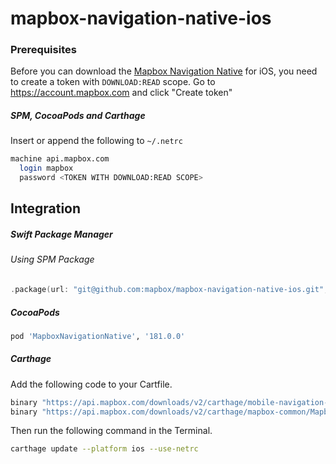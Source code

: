 # mapbox-navigation-native-ios

### Prerequisites

Before you can download the [Mapbox Navigation Native](https://github.com/mapbox/mapbox-navigation-native) for iOS, you need to create a token with `DOWNLOAD:READ` scope.
Go to https://account.mapbox.com and click "Create token"

##### SPM, CocoaPods and Carthage
Insert or append the following to `~/.netrc`

```bash
machine api.mapbox.com
  login mapbox
  password <TOKEN WITH DOWNLOAD:READ SCOPE>
```

## Integration

##### Swift Package Manager

###### Using SPM Package

```swift
.package(url: "git@github.com:mapbox/mapbox-navigation-native-ios.git", from: "181.0.0"),
```

##### CocoaPods

```ruby
pod 'MapboxNavigationNative', '181.0.0'
```

##### Carthage

Add the following code to your Cartfile.

```bash
binary "https://api.mapbox.com/downloads/v2/carthage/mobile-navigation-native/MapboxNavigationNative.json" == 181.0.0
binary "https://api.mapbox.com/downloads/v2/carthage/mapbox-common/MapboxCommon-ios.json" == 23.8.0
```

Then run the following command in the Terminal.
```bash
carthage update --platform ios --use-netrc
```
